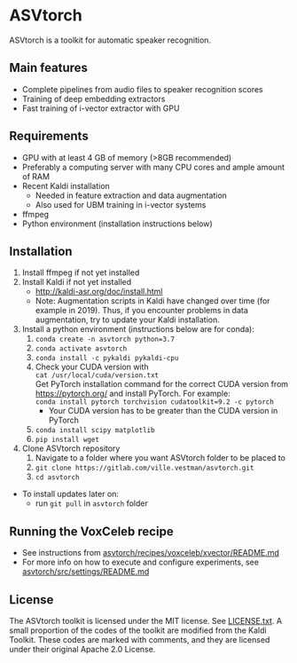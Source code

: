 # ASVtorch

ASVtorch is a toolkit for automatic speaker recognition.

## Main features

- Complete pipelines from audio files to speaker recognition scores
- Training of deep embedding extractors
- Fast training of i-vector extractor with GPU

## Requirements

- GPU with at least 4 GB of memory (>8GB recommended)
- Preferably a computing server with many CPU cores and ample amount of RAM
- Recent Kaldi installation
  - Needed in feature extraction and data augmentation
  - Also used for UBM training in i-vector systems
- ffmpeg
- Python environment (installation instructions below)

## Installation

1) Install ffmpeg if not yet installed
2) Install Kaldi if not yet installed
   - http://kaldi-asr.org/doc/install.html
   - Note: Augmentation scripts in Kaldi have changed over time (for example in 2019). Thus, if you encounter problems in data augmentation, try to update your Kaldi installation.
3) Install a python environment (instructions below are for conda):
   1) `conda create -n asvtorch python=3.7`
   2) `conda activate asvtorch`
   3) `conda install -c pykaldi pykaldi-cpu`
   4) Check your CUDA version with \
        `cat /usr/local/cuda/version.txt` \
        Get PyTorch installation command for the correct CUDA version from https://pytorch.org/ and install PyTorch. For example: \
        `conda install pytorch torchvision cudatoolkit=9.2 -c pytorch` 
        - Your CUDA version has to be greater than the CUDA version in PyTorch
   5) `conda install scipy matplotlib`
   6) `pip install wget`
4) Clone ASVtorch repository
   1) Navigate to a folder where you want ASVtorch folder to be placed to
   2) `git clone https://gitlab.com/ville.vestman/asvtorch.git`
   3) `cd asvtorch`
- To install updates later on:
  - run `git pull` in `asvtorch` folder

## Running the VoxCeleb recipe

- See instructions from [asvtorch/recipes/voxceleb/xvector/README.md](asvtorch/recipes/voxceleb/xvector/README.md)
- For more info on how to execute and configure experiments, see [asvtorch/src/settings/README.md](asvtorch/src/settings/README.md)

## License

The ASVtorch toolkit is licensed under the MIT license. See [LICENSE.txt](LICENSE.txt). A small proportion of the codes of the toolkit are modified from the Kaldi Toolkit. These codes are marked with comments, and they are licensed under their original Apache 2.0 License.
 
